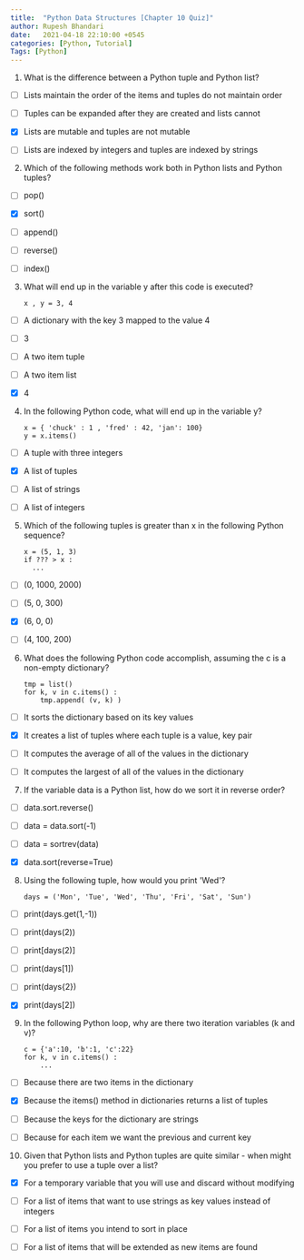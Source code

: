 ```yaml
---
title:  "Python Data Structures [Chapter 10 Quiz]"
author: Rupesh Bhandari
date:   2021-04-18 22:10:00 +0545
categories: [Python, Tutorial]
Tags: [Python]
---
```


1. What is the difference between a Python tuple and Python list?


  - [ ] Lists maintain the order of the items and tuples do not maintain order


  - [ ]  Tuples can be expanded after they are created and lists cannot


  - [x] Lists are mutable and tuples are not mutable


  - [ ] Lists are indexed by integers and tuples are indexed by strings


2. Which of the following methods work both in Python lists and Python tuples?


  - [ ] pop()


  - [x] sort()


  - [ ] append()


  - [ ] reverse()


  - [ ] index()

3. What will end up in the variable y after this code is executed?

    ```
    x , y = 3, 4
    ```

  - [ ] A dictionary with the key 3 mapped to the value 4

  - [ ] 3

  - [ ] A two item tuple

  - [ ] A two item list

  - [x] 4

4. In the following Python code, what will end up in the variable y?

    ```
    x = { 'chuck' : 1 , 'fred' : 42, 'jan': 100}
    y = x.items()
    ```


  - [ ] A tuple with three integers


  - [x] A list of tuples


  - [ ] A list of strings


  - [ ] A list of integers

5. Which of the following tuples is greater than x in the following Python sequence?

    ```
    x = (5, 1, 3)
    if ??? > x :
      ...
    ```

  - [ ] (0, 1000, 2000) 


  - [ ] (5, 0, 300)


  - [x] (6, 0, 0) 


  - [ ] (4, 100, 200)

6. What does the following Python code accomplish, assuming the c is a non-empty dictionary?

    ```
    tmp = list()
    for k, v in c.items() :
        tmp.append( (v, k) )
    ```


  - [ ] It sorts the dictionary based on its key values


  - [x] It creates a list of tuples where each tuple is a value, key pair


  - [ ] It computes the average of all of the values in the dictionary


  - [ ] It computes the largest of all of the values in the dictionary

7. If the variable data is a Python list, how do we sort it in reverse order?

  - [ ] data.sort.reverse()


  - [ ] data = data.sort(-1)


  - [ ] data = sortrev(data)


  - [x] data.sort(reverse=True)

8. Using the following tuple, how would you print 'Wed'?

    ```
    days = ('Mon', 'Tue', 'Wed', 'Thu', 'Fri', 'Sat', 'Sun')
    ```

  - [ ] print(days.get(1,-1))


  - [ ] print(days(2))


  - [ ] print[days(2)]


  - [ ] print(days[1])


  - [ ] print(days{2})


  - [x] print(days[2])

9. In the following Python loop, why are there two iteration variables (k and v)?

    ```
    c = {'a':10, 'b':1, 'c':22}
    for k, v in c.items() :
        ...
    ```

  - [ ] Because there are two items in the dictionary


  - [x] Because the items() method in dictionaries returns a list of tuples


  - [ ] Because the keys for the dictionary are strings


  - [ ] Because for each item we want the previous and current key

10. Given that Python lists and Python tuples are quite similar - when might you prefer to use a tuple over a list?


  - [x] For a temporary variable that you will use and discard without modifying


  - [ ] For a list of items that want to use strings as key values instead of integers


  - [ ] For a list of items you intend to sort in place


  - [ ] For a list of items that will be extended as new items are found


